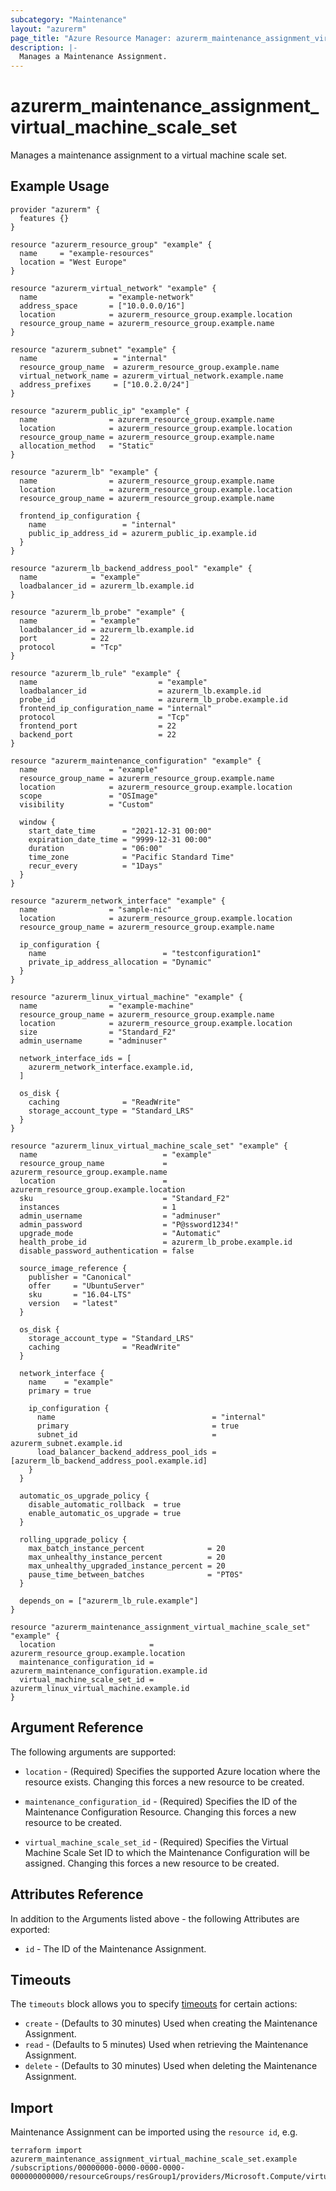 ```yaml
---
subcategory: "Maintenance"
layout: "azurerm"
page_title: "Azure Resource Manager: azurerm_maintenance_assignment_virtual_machine_scale_set"
description: |-
  Manages a Maintenance Assignment.
---
```


# azurerm_maintenance_assignment_virtual_machine_scale_set

Manages a maintenance assignment to a virtual machine scale set.

## Example Usage

```hcl
provider "azurerm" {
  features {}
}

resource "azurerm_resource_group" "example" {
  name     = "example-resources"
  location = "West Europe"
}

resource "azurerm_virtual_network" "example" {
  name                = "example-network"
  address_space       = ["10.0.0.0/16"]
  location            = azurerm_resource_group.example.location
  resource_group_name = azurerm_resource_group.example.name
}

resource "azurerm_subnet" "example" {
  name                 = "internal"
  resource_group_name  = azurerm_resource_group.example.name
  virtual_network_name = azurerm_virtual_network.example.name
  address_prefixes     = ["10.0.2.0/24"]
}

resource "azurerm_public_ip" "example" {
  name                = azurerm_resource_group.example.name
  location            = azurerm_resource_group.example.location
  resource_group_name = azurerm_resource_group.example.name
  allocation_method   = "Static"
}

resource "azurerm_lb" "example" {
  name                = azurerm_resource_group.example.name
  location            = azurerm_resource_group.example.location
  resource_group_name = azurerm_resource_group.example.name

  frontend_ip_configuration {
    name                 = "internal"
    public_ip_address_id = azurerm_public_ip.example.id
  }
}

resource "azurerm_lb_backend_address_pool" "example" {
  name            = "example"
  loadbalancer_id = azurerm_lb.example.id
}

resource "azurerm_lb_probe" "example" {
  name            = "example"
  loadbalancer_id = azurerm_lb.example.id
  port            = 22
  protocol        = "Tcp"
}

resource "azurerm_lb_rule" "example" {
  name                           = "example"
  loadbalancer_id                = azurerm_lb.example.id
  probe_id                       = azurerm_lb_probe.example.id
  frontend_ip_configuration_name = "internal"
  protocol                       = "Tcp"
  frontend_port                  = 22
  backend_port                   = 22
}

resource "azurerm_maintenance_configuration" "example" {
  name                = "example"
  resource_group_name = azurerm_resource_group.example.name
  location            = azurerm_resource_group.example.location
  scope               = "OSImage"
  visibility          = "Custom"

  window {
    start_date_time      = "2021-12-31 00:00"
    expiration_date_time = "9999-12-31 00:00"
    duration             = "06:00"
    time_zone            = "Pacific Standard Time"
    recur_every          = "1Days"
  }
}

resource "azurerm_network_interface" "example" {
  name                = "sample-nic"
  location            = azurerm_resource_group.example.location
  resource_group_name = azurerm_resource_group.example.name

  ip_configuration {
    name                          = "testconfiguration1"
    private_ip_address_allocation = "Dynamic"
  }
}

resource "azurerm_linux_virtual_machine" "example" {
  name                = "example-machine"
  resource_group_name = azurerm_resource_group.example.name
  location            = azurerm_resource_group.example.location
  size                = "Standard_F2"
  admin_username      = "adminuser"

  network_interface_ids = [
    azurerm_network_interface.example.id,
  ]

  os_disk {
    caching              = "ReadWrite"
    storage_account_type = "Standard_LRS"
  }
}

resource "azurerm_linux_virtual_machine_scale_set" "example" {
  name                            = "example"
  resource_group_name             = azurerm_resource_group.example.name
  location                        = azurerm_resource_group.example.location
  sku                             = "Standard_F2"
  instances                       = 1
  admin_username                  = "adminuser"
  admin_password                  = "P@ssword1234!"
  upgrade_mode                    = "Automatic"
  health_probe_id                 = azurerm_lb_probe.example.id
  disable_password_authentication = false

  source_image_reference {
    publisher = "Canonical"
    offer     = "UbuntuServer"
    sku       = "16.04-LTS"
    version   = "latest"
  }

  os_disk {
    storage_account_type = "Standard_LRS"
    caching              = "ReadWrite"
  }

  network_interface {
    name    = "example"
    primary = true

    ip_configuration {
      name                                   = "internal"
      primary                                = true
      subnet_id                              = azurerm_subnet.example.id
      load_balancer_backend_address_pool_ids = [azurerm_lb_backend_address_pool.example.id]
    }
  }

  automatic_os_upgrade_policy {
    disable_automatic_rollback  = true
    enable_automatic_os_upgrade = true
  }

  rolling_upgrade_policy {
    max_batch_instance_percent              = 20
    max_unhealthy_instance_percent          = 20
    max_unhealthy_upgraded_instance_percent = 20
    pause_time_between_batches              = "PT0S"
  }

  depends_on = ["azurerm_lb_rule.example"]
}

resource "azurerm_maintenance_assignment_virtual_machine_scale_set" "example" {
  location                     = azurerm_resource_group.example.location
  maintenance_configuration_id = azurerm_maintenance_configuration.example.id
  virtual_machine_scale_set_id = azurerm_linux_virtual_machine.example.id
}
```

## Argument Reference

The following arguments are supported:

* `location` - (Required) Specifies the supported Azure location where the resource exists. Changing this forces a new resource to be created.

* `maintenance_configuration_id` - (Required) Specifies the ID of the Maintenance Configuration Resource. Changing this forces a new resource to be created.

* `virtual_machine_scale_set_id` - (Required) Specifies the Virtual Machine Scale Set ID to which the Maintenance Configuration will be assigned. Changing this forces a new resource to be created.

## Attributes Reference

In addition to the Arguments listed above - the following Attributes are exported:

* `id` - The ID of the Maintenance Assignment.

## Timeouts

The `timeouts` block allows you to specify [timeouts](https://www.terraform.io/language/resources/syntax#operation-timeouts) for certain actions:

* `create` - (Defaults to 30 minutes) Used when creating the Maintenance Assignment.
* `read` - (Defaults to 5 minutes) Used when retrieving the Maintenance Assignment.
* `delete` - (Defaults to 30 minutes) Used when deleting the Maintenance Assignment.

## Import

Maintenance Assignment can be imported using the `resource id`, e.g.

```shell
terraform import azurerm_maintenance_assignment_virtual_machine_scale_set.example /subscriptions/00000000-0000-0000-0000-000000000000/resourceGroups/resGroup1/providers/Microsoft.Compute/virtualMachineScaleSets/vmss1/providers/Microsoft.Maintenance/configurationAssignments/assign1
```
